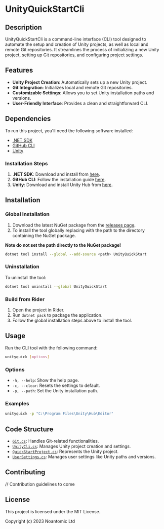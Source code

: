 # UnityQuickStartCli

## Description

UnityQuickStartCli is a command-line interface (CLI) tool designed to automate the setup and creation of Unity projects, as well as local and remote Git repositories. It streamlines the process of initializing a new Unity project, setting up Git repositories, and configuring project settings.

## Features

- **Unity Project Creation**: Automatically sets up a new Unity project.
- **Git Integration**: Initializes local and remote Git repositories.
- **Customizable Settings**: Allows you to set Unity installation paths and versions.
- **User-Friendly Interface**: Provides a clean and straightforward CLI.

## Dependencies

To run this project, you'll need the following software installed:

- [.NET SDK](https://dotnet.microsoft.com/download)
- [GitHub CLI](https://cli.github.com/)
- [Unity](https://unity.com/)

### Installation Steps

1. **.NET SDK**: Download and install from [here](https://dotnet.microsoft.com/download).
2. **GitHub CLI**: Follow the installation guide [here](https://cli.github.com/).
3. **Unity**: Download and install Unity Hub from [here](https://unity.com/download).

## Installation

### Global Installation

1. Download the latest NuGet package from the [releases page](https://github.com/PaulNonatomic/UnityQuickStartCli/releases/latest).
2. To install the tool globally replacing <path> with the path to the directory containing the NuGet package.

<b>Note do not set the path directly to the NuGet package!</b>

```bash
dotnet tool install --global --add-source <path> UnityQuickStart
```

### Uninstallation

To uninstall the tool:

```bash
dotnet tool uninstall --global UnityQuickStart
```

### Build from Rider

1. Open the project in Rider.
2. Run `dotnet pack` to package the application.
3. Follow the global installation steps above to install the tool.

## Usage

Run the CLI tool with the following command:

```bash
unityquick [options]
```

### Options

- `-h, --help`: Show the help page.
- `-c, --clear`: Resets the settings to default.
- `-p, --path`: Set the Unity installation path.

### Examples

```bash
unityquick -p "C:\Program Files\Unity\Hub\Editor"
```

## Code Structure

- [`Git.cs`](https://github.com/PaulNonatomic/UnityQuickStartCli/blob/develop/App/Git/Git.cs): Handles Git-related functionalities.
- [`UnityCli.cs`](https://github.com/PaulNonatomic/UnityQuickStartCli/blob/develop/App/Unity/UnityCli.cs): Manages Unity project creation and settings.
- [`QuickStartProject.cs`](https://github.com/PaulNonatomic/UnityQuickStartCli/blob/develop/App/Project/QuickStartProject.cs): Represents the Unity project.
- [`UserSettings.cs`](https://github.com/PaulNonatomic/UnityQuickStartCli/blob/develop/App/Settings/UserSettings.cs): Manages user settings like Unity paths and versions.

## Contributing

// Contribution guidelines to come

## License

This project is licensed under the MIT License. 

Copyright (c) 2023 Noantomic Ltd
